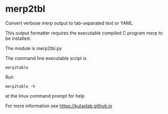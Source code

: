# merp2tbl

Convert verbose merp output to tab-separated text or YAML

This output formatter requires the executable compiled C program merp to be installed.

The module is merp2tbl.py

The command line executable script is

```merp2table```

Run 

```merp2table -h```

at the linux command prompt for help

For more information see https://kutaslab.github.io
